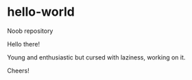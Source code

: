 # hello-world
Noob repository

Hello there!

Young and enthusiastic but cursed with laziness, working on it.

Cheers!

